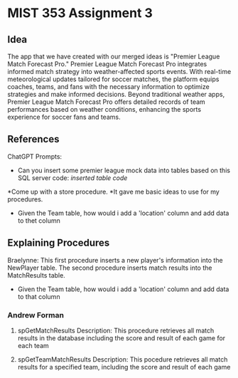 # MIST 353 Assignment 3

## Idea
 The app that we have created with our merged ideas is "Premier League Match Forecast Pro." Premier League Match Forecast Pro integrates informed 
match strategy into weather-affected sports events. With real-time meteorological updates tailored for soccer matches, the platform equips 
coaches, teams, and fans with the necessary information to optimize strategies and make informed decisions. Beyond traditional weather apps, 
Premier League Match Forecast Pro offers detailed records of team performances based on weather conditions, enhancing the sports experience for 
soccer fans and teams.

## References
ChatGPT Prompts:
* Can you insert some premier league mock data into tables based on this SQL server code: *inserted table code*

*Come up with a store procedure.
*It gave me basic ideas to use for my procedures.

* Given the Team table, how would i add a 'location' column and add data to thet column



## Explaining Procedures
Braelynne: This first procedure inserts a new player's information into the NewPlayer table.
The second procedure inserts match results into the MatchResults table.

* Given the Team table, how would i add a 'location' column and add data to that column

### Andrew Forman
1. spGetMatchResults
Description: This procedure retrieves all match results in the database including the score and result of each game for each team

2. spGetTeamMatchResults
Description: This pocedure retrieves all match results for a specified team, including the score and result of each game

